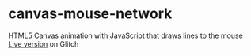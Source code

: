 # canvas-mouse-network
HTML5 Canvas animation with JavaScript that draws lines to the mouse
[Live version](https://canvas-mouse-network.glitch.me/) on Glitch

